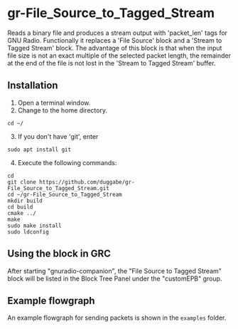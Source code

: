 # gr-File_Source_to_Tagged_Stream

Reads a binary file and produces a stream output with 'packet_len' tags for GNU Radio. Functionally it replaces a 'File Source' block and a 'Stream to Tagged Stream' block. The advantage of this block is that when the input file size is not an exact multiple of the selected packet length, the remainder at the end of the file is not lost in the 'Stream to Tagged Stream' buffer.

## Installation

1. Open a terminal window.
2. Change to the home directory.  
```
cd ~/  
```
3. If you don't have 'git', enter  
```
sudo apt install git  
```
4. Execute the following commands: 
 
  `cd`  
  `git clone https://github.com/duggabe/gr-File_Source_to_Tagged_Stream.git`  
  `cd ~/gr-File_Source_to_Tagged_Stream`  
  `mkdir build`  
  `cd build`  
  `cmake ../`  
  `make`  
  `sudo make install`  
  `sudo ldconfig`  

## Using the block in GRC

After starting "gnuradio-companion", the "File Source to Tagged Stream" block will be listed in the Block Tree Panel under the "customEPB" group.

## Example flowgraph

An example flowgraph for sending packets is shown in the `examples` folder.
